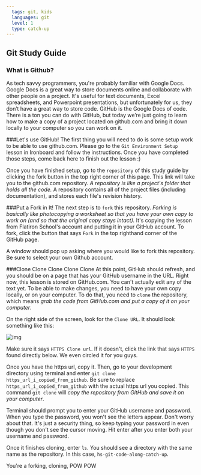 ```yaml
---
  tags: git, kids 
  languages: git
  level: 1
  type: catch-up
---
```


## Git Study Guide

### What is Github?

As tech savvy programmers, you're probably familiar with Google Docs. Google Docs is a great way to store documents online and collaborate with other people on a project. It's useful for text documents, Excel spreadsheets, and Powerpoint presentations, but unfortunately for us, they don’t have a great way to store code. GitHub is the Google Docs of code. There is a ton you can do with GitHub, but today we’re just going to learn how to make a copy of a project located on github.com and bring it down locally to your computer so you can work on it.

###Let's use GitHub!
The first thing you will need to do is some setup work to be able to use github.com. Please go to the `Git Environment Setup` lesson in Ironboard and follow the instructions. Once you have completed those steps, come back here to finish out the lesson :)

Once you have finished setup, go to the `repository` of this study guide by clicking the fork button in the top right corner of this page. This link will take you to the github.com repository. *A repository is like a project's folder that holds all the code.* A repository contains all of the project files (including documentation), and stores each file's revision history. 

###Put a Fork in It!
The next step is to `fork` this repository. *Forking is basically like photocopying a worksheet so that you have your own copy to work on (and so that the original copy stays intact).* It's copying the lesson from Flatiron School's account and putting it in your GitHub account. To fork, click the button that says `Fork` in the top righthand corner of the GitHub page.

A window should pop up asking where you would like to fork this repository. Be sure to select your own Github account.

###Clone Clone Clone Clone Clone
At this point, GitHub should refresh, and you should be on a page that has your GitHub username in the URL. Right now, this lesson is stored on GitHub.com. You can't actually edit any of the text yet. To be able to make changes, you need to have your own copy locally, or on your computer. To do that, you need to `clone` the repository, which means *grab the code from GitHub.com and put a copy of it on your computer*.

On the right side of the screen, look for the `Clone URL`. It should look something like this:

![img](https://raw.githubusercontent.com/flatiron-school-curriculum/hs-git-code-along-catch-up/master/github_https.png?token=7061844__eyJzY29wZSI6IlJhd0Jsb2I6ZmxhdGlyb24tc2Nob29sLWN1cnJpY3VsdW0vaHMtZ2l0LWNvZGUtYWxvbmctY2F0Y2gtdXAvbWFzdGVyL2dpdGh1Yl9odHRwcy5wbmciLCJleHBpcmVzIjoxNDE0MDg1MjEyfQ%3D%3D--4d82707c62b46c9f68db568b4fefad31206c4773)

Make sure it says `HTTPS Clone url`. If it doesn't, click the link that says `HTTPS` found directly below. We even circled it for you guys.

Once you have the https url, copy it. Then, go to your development directory using terminal and enter `git clone https_url_i_copied_from_github`. Be sure to replace `https_url_i_copied_from_github` with the actual https url you copied. This command `git clone` will *copy the repository from GitHub and save it on your computer*. 

Terminal should prompt you to enter your GitHub username and password. When you type the password, you won't see the letters appear. Don't worry about that. It's just a security thing, so keep typing your password in even though you don't see the cursor moving. Hit enter after you enter both your username and password.

Once it finishes cloning, enter `ls`. You should see a directory with the same name as the repository. In this case, `hs-git-code-along-catch-up`.

You're a forking, cloning, 
POW POW
